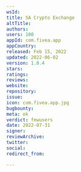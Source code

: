 ```yaml
---
wsId: 
title: 5A Crypto Exchange
altTitle: 
authors: 
users: 100
appId: com.fivea.app
appCountry: 
released: Feb 15, 2022
updated: 2022-06-02
version: 1.0.4
stars: 
ratings: 
reviews: 
website: 
repository: 
issue: 
icon: com.fivea.app.jpg
bugbounty: 
meta: ok
verdict: fewusers
date: 2022-07-31
signer: 
reviewArchive: 
twitter: 
social: 
redirect_from: 

---
```


